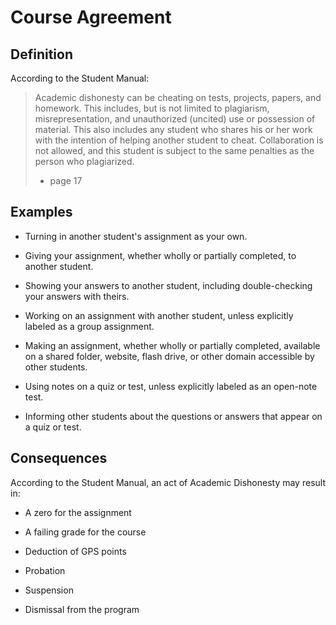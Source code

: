 Course Agreement
================

Definition
----------

According to the Student Manual:

> Academic dishonesty can be cheating on tests, projects, papers, and
> homework. This includes, but is not limited to plagiarism,
> misrepresentation, and unauthorized (uncited) use or possession of
> material. This also includes any student who shares his or her work with
> the intention of helping another student to cheat. Collaboration is not
> allowed, and this student is subject to the same penalties as the person
> who plagiarized.
>   - page 17

Examples
--------

- Turning in another student's assignment as your own.

- Giving your assignment, whether wholly or partially completed, to
  another student.

- Showing your answers to another student, including double-checking
  your answers with theirs.

- Working on an assignment with another student, unless explicitly
  labeled as a group assignment.

- Making an assignment, whether wholly or partially completed, available
  on a shared folder, website, flash drive, or other domain accessible by
  other students.

- Using notes on a quiz or test, unless explicitly labeled as an
  open-note test.

- Informing other students about the questions or answers that appear on
  a quiz or test.

Consequences
------------

According to the Student Manual, an act of Academic Dishonesty may
result in:

- A zero for the assignment

- A failing grade for the course

- Deduction of GPS points

- Probation

- Suspension

- Dismissal from the program
